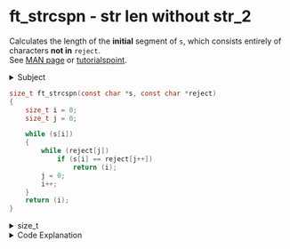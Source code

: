 # ft_strcspn - str len without str_2

Calculates the length of the **initial** segment of `s`, which consists entirely of characters **not in** `reject`.  
See [MAN page](https://linux.die.net/man/3/strcspn) or [tutorialspoint](https://www.tutorialspoint.com/c_standard_library/c_function_strcspn.htm).

<details>
<summary>Subject</summary>

### Subject

    Assignment name	 : ft_strcspn
    Expected files	 : ft_strcspn.c
    Allowed functions: None
    ---------------------------------------------------------------

    Reproduce exactly the behavior of the function strcspn (man strcspn).

    The function should be prototyped as follows:

    size_t	ft_strcspn(const char *s, const char *reject);

</details>

```c showLineNumbers
size_t ft_strcspn(const char *s, const char *reject)
{
    size_t i = 0;
    size_t j = 0;

    while (s[i])
    {
        while (reject[j])
            if (s[i] == reject[j++])
                return (i);
        j = 0;
        i++;
    }
    return (i);
}
```

<details>
<summary>size_t</summary>

### size_t

_source:_ [geeksforgeeks](https://www.geeksforgeeks.org/size_t-data-type-c-language/) [pvs-studio](https://pvs-studio.com/en/blog/terms/0044/#:~:text=size_t%20is%20a%20special%20unsigned,possible%20array%20or%20an%20object.)

- needs one of the following libraries:  
  `<stddef.h>`, `<stdio.h>`, `<stdlib.h>`, `<string.h>`, `<time.h>`, `<wchar.h>`

- is used to represent the **size of objects in bytes**:
  - E.g. for the return type by the `sizeof` operator.
  - It is guaranteed to be big enough to contain the size of the biggest object the host system can handle. Basically the maximum permissible size is dependent on the compiler; if the compiler is 32 bit then it is simply a `typedef`(_i.e., alias_) for `unsigned int` but if the compiler is 64 bit then it would be a `typedef` for `unsigned long long`.
- The `size_t` data type is **never negative**.
  Therefore many C library functions like `malloc`, `memcpy` and `strlen` declare their arguments and return type as `size_t`.

#### Example - objects

The `size_t` data type in C is an `unsigned integer` type used to represent the size of objects in bytes, commonly used to represent the size of arrays, memory blocks, and strings.

```c
#include <stddef.h>     // for sizeof
#include <stdio.h>      // for printf

int main()
{
    int array[5] = { 1, 2, 3, 4, 5 };
    size_t size = sizeof(array);
    size_t length = sizeof(array) / sizeof(array[0]);
    printf("The size of the array is: %lu\n", size);     // 20
    printf("The length of the array is: %lu\n", length); // 5
    return (0);
}
```

#### Advantages of using size_t in C programming:

- **Portability:** The `size_t` data type is defined in the `stddef.h` header, which is part of the C standard library. By using `size_t`, you can ensure that your code is portable across different platforms and compilers.
- **Unsigned:** `size_t` is an `unsigned integer` type, which means it can represent sizes up to the maximum size of unsigned integers. This is useful when dealing with arrays and memory blocks, as sizes can never be negative.
- **Performance:** `size_t` is usually implemented as a fast and efficient integer type, and using it can result in better performance than using other integer types.
- **Clear intent:** Using `size_t` makes it clear to the reader of your code that you are dealing with sizes and not other types of integers. This makes the code easier to understand and less prone to errors.
- **Standardization:** By using `size_t`, you are following a widely used and accepted standard, which makes your code more readable and maintainable for other programmers.
- **Interoperability:** `size_t` is widely used in many libraries and APIs, and using it in your code allows for easier integration with other code.

</details>

<details>
<summary>Code Explanation</summary>

### Code Explanation

- **line 1:** The function `ft_strcspn` is defined with the return type `size_t` and two parameters: `s` and `reject`.

- **line 3-4:** Two variables, `i` and `j`, are declared and initialized to 0. These variables will be used as counters.

- **line 6:** The outer while loop iterates over the characters of the string `s` until it reaches the null terminator (`'\0'`), indicating the end of the string.

- **line 8:** Inside the outer loop, there is an inner while loop that iterates over the characters of the string `reject`.

- **line 9:** If the current character of `s` matches any character in `reject`, the function returns the current value of `i`, which represents the length of the initial segment without any characters from `reject`.

- **line 11-12:** If no match is found, the inner loop is reset by setting `j` back to 0 and the outer loop continues to the next character of `s`.

- **line 14:** Finally, if the end of the string `s` is reached without any matches, the function returns the length of the entire string `s`.

</details>
